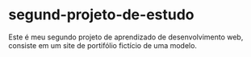 # segund-projeto-de-estudo
Este é meu segundo projeto de aprendizado de desenvolvimento web, consiste em um site de portifólio fictício de uma modelo.
